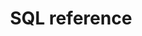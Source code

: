 ---
layout: default
title: SQL reference
description: Reference for SQL commands and functions in Firebolt. 
nav_order: 5
has_children: true
has_toc: true
---